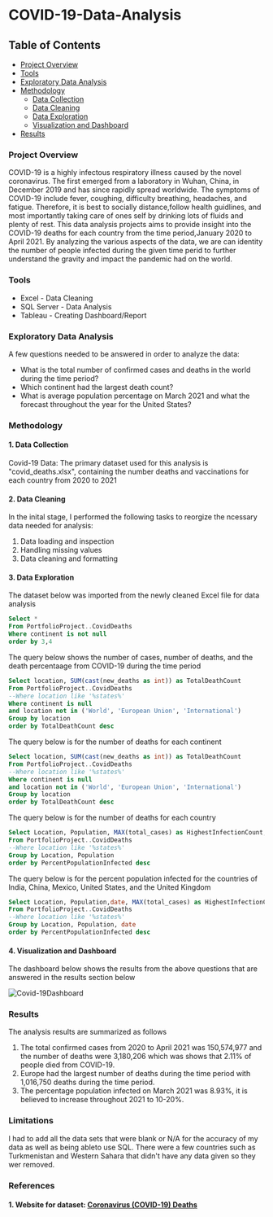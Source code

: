 # COVID-19-Data-Analysis


## Table of Contents

- [Project Overview](#project-overview)
- [Tools](#tools)
- [Exploratory Data Analysis](#exploratory-data-analysis)
- [Methodology](#methodology)
  - [Data Collection](#1-data-collection)
  - [Data Cleaning](#2-data-cleaning)
  - [Data Exploration](#3-data-exploration)
  - [Visualization and Dashboard](#4-visualization-and-dashboard)
- [Results](#results)


### Project Overview

COVID-19 is a highly infectous respiratory illness caused by the novel coronavirus. The first emerged from a laboratory in Wuhan, China, in December 2019 and has since rapidly spread worldwide. The symptoms of COVID-19 include fever, coughing, difficulty breathing, headaches, and fatigue. Therefore, it is best to socially distance,follow health guidlines, and most importantly taking care of ones self by drinking lots of fluids and plenty of rest.
This data analysis projects aims to provide insight into the COVID-19 deaths for each country from the time period,January 2020 to April 2021.
By analyzing the various aspects of the data, we are can identity the number of people infected during the given time perid to further understand the gravity and impact the pandemic had on the world.


### Tools

- Excel - Data Cleaning
- SQL Server - Data Analysis
- Tableau - Creating Dashboard/Report


 ### Exploratory Data Analysis
 
 A few questions needed to be answered in order to analyze the data:
 - What is the total number of confirmed cases and deaths in the world during the time period?
 - Which continent had the largest death count?
 - What is average population percentage on March 2021 and what the forecast throughout the year for the United States?


### Methodology

#### 1. Data Collection

Covid-19 Data: The primary dataset used for this analysis is "covid_deaths.xlsx", containing the number deaths and vaccinations for each country from 2020 to 2021


#### 2. Data Cleaning

In the inital stage, I performed the following tasks to reorgize the ncessary data needed for analysis:
1. Data loading and inspection
2. Handling missing values
3. Data cleaning and formatting


#### 3. Data Exploration

The dataset below was imported from the newly cleaned Excel file for data analysis
```sql
Select *
From PortfolioProject..CovidDeaths
Where continent is not null 
order by 3,4
```

The query below shows the number of cases, number of deaths, and the death percentaage from COVID-19 during the time period

```sql
Select location, SUM(cast(new_deaths as int)) as TotalDeathCount
From PortfolioProject..CovidDeaths
--Where location like '%states%'
Where continent is null 
and location not in ('World', 'European Union', 'International')
Group by location
order by TotalDeathCount desc
```


The query below is for the number of deaths for each continent

```sql
Select location, SUM(cast(new_deaths as int)) as TotalDeathCount
From PortfolioProject..CovidDeaths
--Where location like '%states%'
Where continent is null 
and location not in ('World', 'European Union', 'International')
Group by location
order by TotalDeathCount desc
```


The query below is for the number of deaths for each country

```sql
Select Location, Population, MAX(total_cases) as HighestInfectionCount,  Max((total_cases/population))*100 as PercentPopulationInfected
From PortfolioProject..CovidDeaths
--Where location like '%states%'
Group by Location, Population
order by PercentPopulationInfected desc
```


The query below is for the percent population infected for the countries of India, China, Mexico, United States, and the United Kingdom

```sql
Select Location, Population,date, MAX(total_cases) as HighestInfectionCount,  Max((total_cases/population))*100 as PercentPopulationInfected
From PortfolioProject..CovidDeaths
--Where location like '%states%'
Group by Location, Population, date
order by PercentPopulationInfected desc
```

#### 4. Visualization and Dashboard

The dashboard below shows the results from the above questions that are answered in the results section below

![Covid-19Dashboard](https://github.com/tjacob2/COVID-19-Data-Analysis/assets/165331511/223df23f-9748-4fe1-b73a-c45c9cb642c0)


### Results

 The analysis results are summarized as follows
 1. The total confirmed cases from 2020 to April 2021 was 150,574,977 and the number of deaths were 3,180,206 which was shows that 2.11% of people died from COVID-19.
 2. Europe had the largest number of deaths during the time period with 1,016,750 deaths during the time period.
 3. The percentage population infected on March 2021 was 8.93%, it is believed to increase throughout 2021 to 10-20%.


### Limitations

I had to add all the data sets that were blank or N/A for the accuracy of my data as well as being ableto use SQL. There were a few countries such as Turkmenistan and Western Sahara that didn't have any data given so they wer removed.


### References

  #### 1. Website for dataset: [Coronavirus (COVID-19) Deaths](https://ourworldindata.org/covid-deaths)
